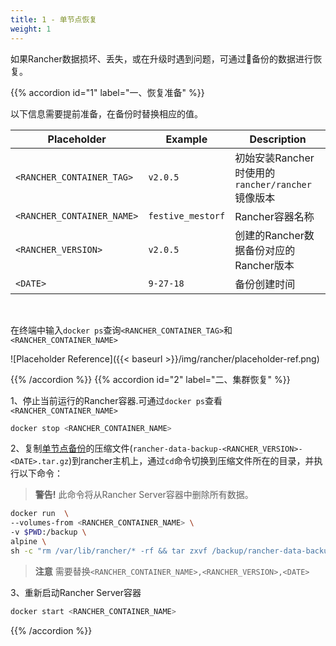 ```yaml
---
title: 1 - 单节点恢复
weight: 1
---
```


如果Rancher数据损坏、丢失，或在升级时遇到问题，可通过备份的数据进行恢复。

{{% accordion id="1" label="一、恢复准备" %}}

以下信息需要提前准备，在备份时替换相应的值。

| Placeholder                | Example                    | Description                                               |
| -------------------------- | -------------------------- | --------------------------------------------------------- |
| `<RANCHER_CONTAINER_TAG>`  | `v2.0.5`                   | 初始安装Rancher时使用的`rancher/rancher`镜像版本|
| `<RANCHER_CONTAINER_NAME>` | `festive_mestorf`          | Rancher容器名称                       |
| `<RANCHER_VERSION>`        | `v2.0.5`                   |创建的Rancher数据备份对应的Rancher版本|
| `<DATE>`                   | `9-27-18`                  | 备份创建时间   |
<br/>

在终端中输入`docker ps`查询`<RANCHER_CONTAINER_TAG>`和`<RANCHER_CONTAINER_NAME>`

![Placeholder Reference]({{< baseurl >}}/img/rancher/placeholder-ref.png)

{{% /accordion %}}
{{% accordion id="2" label="二、集群恢复" %}}

1、停止当前运行的Rancher容器.可通过`docker ps`查看`<RANCHER_CONTAINER_NAME>`

```bash
docker stop <RANCHER_CONTAINER_NAME>
```

2、复制[单节点备份](../../backups/single-node-backups/)的压缩文件(`rancher-data-backup-<RANCHER_VERSION>-<DATE>.tar.gz`)到rancher主机上，通过`cd`命令切换到压缩文件所在的目录，并执行以下命令：

>**警告!** 此命令将从Rancher Server容器中删除所有数据。

```bash
docker run  \
--volumes-from <RANCHER_CONTAINER_NAME> \
-v $PWD:/backup \
alpine \
sh -c "rm /var/lib/rancher/* -rf && tar zxvf /backup/rancher-data-backup-<RANCHER_VERSION>-<DATE>.tar.gz"
```

>**注意** 需要替换`<RANCHER_CONTAINER_NAME>,<RANCHER_VERSION>,<DATE>`

3、重新启动Rancher Server容器

```bash
docker start <RANCHER_CONTAINER_NAME>
```

{{% /accordion %}}